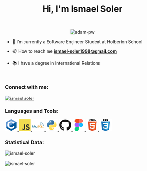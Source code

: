 <h1 align="center"> Hi, I'm Ismael Soler</h1>
<br>
<p align="center"><img width=1100px height=230px src="https://s5.gifyu.com/images/ezgif-2-ad2ddd7fcb.gif" alt="adam-pw" /></p>


- 🌱 I’m currently a Software Engineer Student at Holberton School

- 📫 How to reach me **ismael-soler1998@gmail.com**

- 📚 I have a degree in International Relations

<br>

<h3 align="left">Connect with me:</h3>
<p align="left">
  <a href="https://www.linkedin.com/in/mateo-arbini-1493691a8/" target="blank"><img align="center"
      src="https://raw.githubusercontent.com/rahuldkjain/github-profile-readme-generator/master/src/images/icons/Social/linked-in-alt.svg"
      alt="ismael soler" height="30" width="40" /></a>
</p>


<h3 align="left">Languages and Tools:</h3>
<p align="left"> <a href="https://www.cprogramming.com/" target="_blank"
    rel="noreferrer"> <img src="https://raw.githubusercontent.com/devicons/devicon/master/icons/c/c-original.svg"
      alt="c" width="40" height="40" /> </a> <a href="https://developer.mozilla.org/en-US/docs/Web/JavaScript" target="_blank"
    rel="noreferrer"> <img
      src="https://raw.githubusercontent.com/devicons/devicon/master/icons/javascript/javascript-original.svg"
      alt="javascript" width="40" height="40" /> </a> <a href="https://www.mysql.com/" target="_blank" rel="noreferrer"> <img
      src="https://raw.githubusercontent.com/devicons/devicon/master/icons/mysql/mysql-original-wordmark.svg"
      alt="mysql" width="40" height="40" /> </a> <a href="https://www.python.org" target="_blank" rel="noreferrer"> <img
      src="https://raw.githubusercontent.com/devicons/devicon/master/icons/python/python-original.svg" alt="python"
      width="40" height="40" /> </a> <a href="https://www.github.com" target="_blank" rel="noreferrer"> <img
      src="https://github.com/devicons/devicon/blob/master/icons/github/github-original.svg" alt="github"
      width="40" height="40" /> </a> <a href="https://www.figma.com" target="_blank" rel="noreferrer"> <img
      src="https://github.com/devicons/devicon/blob/master/icons/figma/figma-original.svg" alt="figma"
      width="40" height="40" /> </a> <a href="https://developer.mozilla.org/es/docs/Learn/Getting_started_with_the_web/HTML_basics" target="_blank" rel="noreferrer"> <img src="https://github.com/devicons/devicon/blob/master/icons/html5/html5-original-wordmark.svg" alt="html" width="40" height="40" /> </a> <a href="https://developer.mozilla.org/es/docs/Web/CSS" target="_blank" rel="noreferrer"> <img src="https://github.com/devicons/devicon/blob/master/icons/css3/css3-original-wordmark.svg" alt="css" width="40" height="40" /> </a>
<br>

<h3>Statistical Data:</h3>
<p><img align="center"
    src="https://github-readme-stats.vercel.app/api/top-langs?username=ismael-soler&show_icons=true&locale=en&bg_color=0d1117&text_color=ffffff&layout=compact"
    alt="ismael-soler"
    bg_color=#808080/></p>

<p><img align="center"
    src="https://github-readme-stats.vercel.app/api?username=ismael-soler&show_icons=true&locale=en&bg_color=0d1117&text_color=ffffff&repo=convoychat"
    alt="ismael-soler" /></p>
